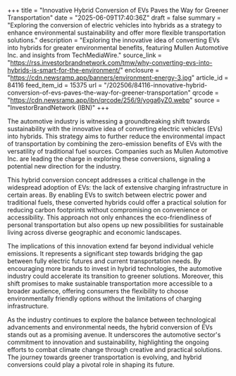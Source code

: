 +++
title = "Innovative Hybrid Conversion of EVs Paves the Way for Greener Transportation"
date = "2025-06-09T17:40:36Z"
draft = false
summary = "Exploring the conversion of electric vehicles into hybrids as a strategy to enhance environmental sustainability and offer more flexible transportation solutions."
description = "Exploring the innovative idea of converting EVs into hybrids for greater environmental benefits, featuring Mullen Automotive Inc. and insights from TechMediaWire."
source_link = "https://rss.investorbrandnetwork.com/tmw/why-converting-evs-into-hybrids-is-smart-for-the-environment/"
enclosure = "https://cdn.newsramp.app/banners/environment-energy-3.jpg"
article_id = 84116
feed_item_id = 15375
url = "/202506/84116-innovative-hybrid-conversion-of-evs-paves-the-way-for-greener-transportation"
qrcode = "https://cdn.newsramp.app/ibn/qrcode/256/9/yoga6yZ0.webp"
source = "InvestorBrandNetwork (IBN)"
+++

<p>The automotive industry is witnessing a groundbreaking shift towards sustainability with the innovative idea of converting electric vehicles (EVs) into hybrids. This strategy aims to further reduce the environmental impact of transportation by combining the zero-emission benefits of EVs with the versatility of traditional fuel sources. Companies such as Mullen Automotive Inc. are leading the charge in exploring these conversions, signaling a potential new direction for the industry.</p><p>This hybrid conversion concept addresses a critical challenge in the widespread adoption of EVs: the lack of extensive charging infrastructure in certain areas. By enabling EVs to switch between electric power and traditional fuels, these converted hybrids could offer a practical solution for reducing carbon footprints without compromising on convenience or accessibility. This approach not only enhances the eco-friendliness of personal transportation but also opens up new possibilities for sustainable living across diverse geographic and economic landscapes.</p><p>The implications of this innovation extend far beyond individual vehicle emissions. It represents a significant step towards bridging the gap between fully electric futures and current transportation needs. By encouraging more brands to invest in hybrid technologies, the automotive industry could accelerate its transition to greener solutions. Moreover, this shift promises to make sustainable transportation more accessible to a broader audience, offering consumers the flexibility to choose environmentally friendly options without the limitations of charging infrastructure.</p><p>As the industry continues to explore the balance between technological advancements and environmental needs, the hybrid conversion of EVs stands out as a promising avenue. It underscores the automotive sector's commitment to innovation and sustainability, highlighting the ongoing efforts to combat climate change through creative and practical solutions. The journey towards greener transportation is evolving, and hybrid conversions could play a pivotal role in shaping its future.</p>